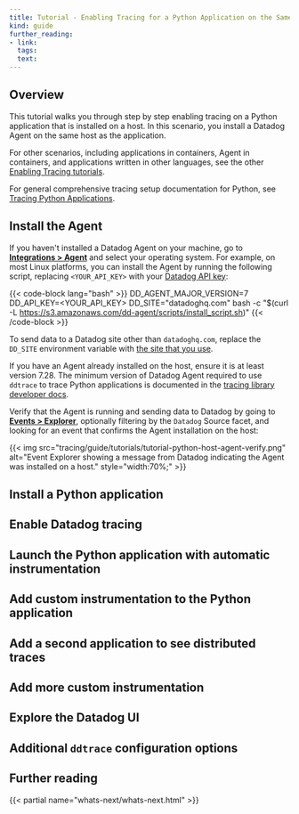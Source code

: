 ```yaml
---
title: Tutorial - Enabling Tracing for a Python Application on the Same Host as Datadog Agent
kind: guide
further_reading:
- link: 
  tags: 
  text: 
---
```


## Overview

This tutorial walks you through step by step enabling tracing on a Python application that is installed on a host. In this scenario, you install a Datadog Agent on the same host as the application. 

For other scenarios, including applications in containers, Agent in containers, and applications written in other languages, see the other [Enabling Tracing tutorials][1].

For general comprehensive tracing setup documentation for Python, see [Tracing Python Applications][2].

## Install the Agent

If you haven't installed a Datadog Agent on your machine, go to [**Integrations > Agent**][3] and select your operating system. For example, on most Linux platforms, you can install the Agent by running the following script, replacing `<YOUR_API_KEY>` with your [Datadog API key][4]:

{{< code-block lang="bash" >}}
DD_AGENT_MAJOR_VERSION=7 DD_API_KEY=<YOUR_API_KEY> DD_SITE="datadoghq.com" bash -c "$(curl -L https://s3.amazonaws.com/dd-agent/scripts/install_script.sh)"
{{< /code-block >}}

To send data to a Datadog site other than `datadoghq.com`, replace the `DD_SITE` environment variable with [the site that you use][5].

If you have an Agent already installed on the host, ensure it is at least version 7.28. The minimum version of Datadog Agent required to use `ddtrace` to trace Python applications is documented in the [tracing library developer docs][6].

Verify that the Agent is running and sending data to Datadog by going to [**Events > Explorer**][7], optionally filtering by the `Datadog` Source facet, and looking for an event that confirms the Agent installation on the host:

{{< img src="tracing/guide/tutorials/tutorial-python-host-agent-verify.png" alt="Event Explorer showing a message from Datadog indicating the Agent was installed on a host." style="width:70%;" >}}

## Install a Python application

## Enable Datadog tracing

## Launch the Python application with automatic instrumentation

## Add custom instrumentation to the Python application

## Add a second application to see distributed traces

## Add more custom instrumentation

## Explore the Datadog UI

## Additional `ddtrace` configuration options


## Further reading

{{< partial name="whats-next/whats-next.html" >}}

[1]: /tracing/guide/#enabling-tracing-tutorials
[2]: /tracing/trace_collection/dd_libraries/python/
[3]: https://app.datadoghq.com/account/settings#agent/overview
[4]: /account_management/api-app-keys/
[5]: /getting_started/site/
[6]: https://ddtrace.readthedocs.io/en/stable/versioning.html
[7]: https://app.datadoghq.com/event/explorer
